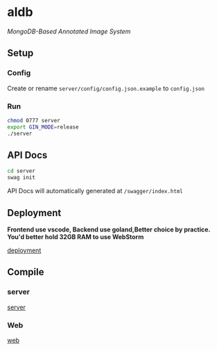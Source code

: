 # aldb

*MongoDB-Based Annotated Image System*

## Setup

### Config

Create or rename `server/config/config.json.example` to `config.json`

### Run

```bash
chmod 0777 server
export GIN_MODE=release
./server
```

## API Docs

```bash
cd server
swag init
```

API Docs will automatically generated at `/swagger/index.html`

## Deployment
**Frontend use vscode, Backend use goland,Better choice by practice.
You'd better hold 32GB RAM to use WebStorm**

[deployment](https://github.com/qanyue/aldb/tree/master/deployment)

## Compile 

### server

[server](https://github.com/qanyue/aldb/tree/master/server)

### Web

[web](https://github.com/qanyue/aldb/tree/master/web)

